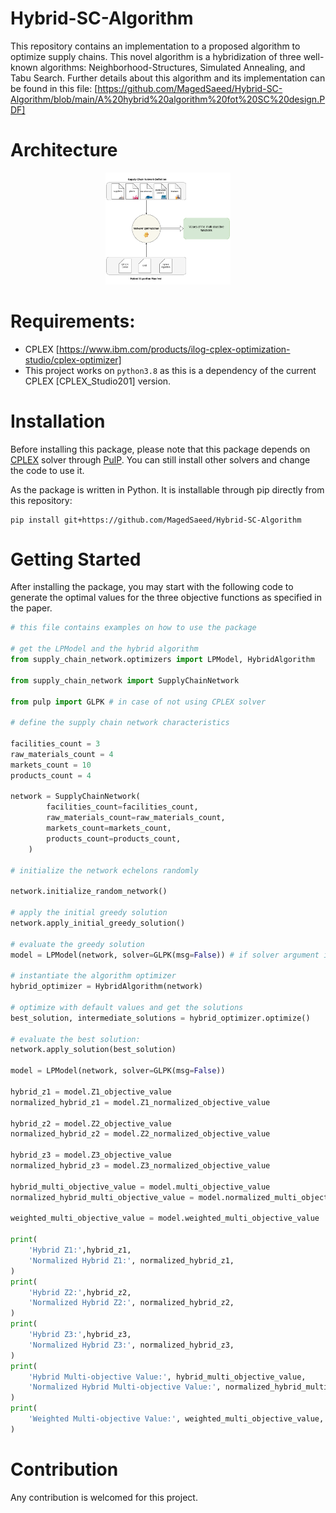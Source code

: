 # Hybrid-SC-Algorithm

This repository contains an implementation to a proposed algorithm to optimize supply chains. This novel algorithm is a hybridization  of three well-known algorithms: Neighborhood-Structures, Simulated Annealing, and Tabu Search. Further details about this algorithm and its implementation can be found in this file: [https://github.com/MagedSaeed/Hybrid-SC-Algorithm/blob/main/A%20hybrid%20algorithm%20fot%20SC%20design.PDF]

# Architecture

 <p align="center"> 
 <img src = "https://raw.githubusercontent.com/MagedSaeed/Hybrid-SC-Algorithm/main/software_architecture.drawio.png" width = "200px"/>
 </p>

# Requirements:

- CPLEX [https://www.ibm.com/products/ilog-cplex-optimization-studio/cplex-optimizer]
- This project works on `python3.8` as this is a dependency of the current CPLEX [CPLEX_Studio201] version.


# Installation

Before installing this package, please note that this package depends on [CPLEX](https://www.ibm.com/products/ilog-cplex-optimization-studio/cplex-optimizer) solver through [PulP](https://github.com/coin-or/pulp). You can still install other solvers and change the code to use it. 

As the package is written in Python. It is installable through pip directly from this repository: 

```
pip install git+https://github.com/MagedSaeed/Hybrid-SC-Algorithm
```

# Getting Started

After installing the package, you may start with the following code to generate the optimal values for the three objective functions as specified in the paper.

```python
# this file contains examples on how to use the package

# get the LPModel and the hybrid algorithm
from supply_chain_network.optimizers import LPModel, HybridAlgorithm

from supply_chain_network import SupplyChainNetwork

from pulp import GLPK # in case of not using CPLEX solver

# define the supply chain network characteristics

facilities_count = 3
raw_materials_count = 4
markets_count = 10
products_count = 4

network = SupplyChainNetwork(
        facilities_count=facilities_count,
        raw_materials_count=raw_materials_count,
        markets_count=markets_count,
        products_count=products_count,
    )

# initialize the network echelons randomly

network.initialize_random_network()

# apply the initial greedy solution
network.apply_initial_greedy_solution()

# evaluate the greedy solution
model = LPModel(network, solver=GLPK(msg=False)) # if solver argument is not passed, CPLEX will be used by default

# instantiate the algorithm optimizer
hybrid_optimizer = HybridAlgorithm(network)

# optimize with default values and get the solutions
best_solution, intermediate_solutions = hybrid_optimizer.optimize()

# evaluate the best solution:
network.apply_solution(best_solution)

model = LPModel(network, solver=GLPK(msg=False))

hybrid_z1 = model.Z1_objective_value
normalized_hybrid_z1 = model.Z1_normalized_objective_value

hybrid_z2 = model.Z2_objective_value
normalized_hybrid_z2 = model.Z2_normalized_objective_value

hybrid_z3 = model.Z3_objective_value
normalized_hybrid_z3 = model.Z3_normalized_objective_value

hybrid_multi_objective_value = model.multi_objective_value
normalized_hybrid_multi_objective_value = model.normalized_multi_objective_value

weighted_multi_objective_value = model.weighted_multi_objective_value

print(
    'Hybrid Z1:',hybrid_z1,
    'Normalized Hybrid Z1:', normalized_hybrid_z1,
)
print(
    'Hybrid Z2:',hybrid_z2,
    'Normalized Hybrid Z2:', normalized_hybrid_z2,
)
print(
    'Hybrid Z3:',hybrid_z3,
    'Normalized Hybrid Z3:', normalized_hybrid_z3,
)
print(
    'Hybrid Multi-objective Value:', hybrid_multi_objective_value,
    'Normalized Hybrid Multi-objective Value:', normalized_hybrid_multi_objective_value,
)
print(
    'Weighted Multi-objective Value:', weighted_multi_objective_value,
)

```
# Contribution

Any contribution is welcomed for this project.

